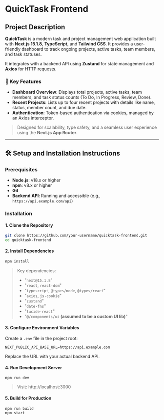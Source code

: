 # QuickTask Frontend

## Project Description

**QuickTask** is a modern task and project management web application built with **Next.js 15.1.8**, **TypeScript**, and **Tailwind CSS**. It provides a user-friendly dashboard to track ongoing projects, active tasks, team members, and task statuses.

It integrates with a backend API using **Zustand** for state management and **Axios** for HTTP requests.

### 🔑 Key Features

- **Dashboard Overview**: Displays total projects, active tasks, team members, and task status counts (To Do, In Progress, Review, Done).
- **Recent Projects**: Lists up to four recent projects with details like name, status, member count, and due date.
- **Authentication**: Token-based authentication via cookies, managed by an Axios interceptor.

> Designed for scalability, type safety, and a seamless user experience using the **Next.js App Router**.

---

## 🛠 Setup and Installation Instructions

### Prerequisites

- **Node.js**: v18.x or higher
- **npm**: v8.x or higher
- **Git**
- **Backend API**: Running and accessible (e.g., `https://api.example.com/api`)

### Installation

#### 1. Clone the Repository

```bash
git clone https://github.com/your-username/quicktask-frontend.git
cd quicktask-frontend
```

#### 2. Install Dependencies
```bash
npm install
```
> Key dependencies:
> - "`next@15.1.8`"
> - "`react`, `react-dom`"
> - "`typescript`, `@types/node`, `@types/react`"
> - "`axios`, `js-cookie`"
> - "`zustand`"
> - "`date-fns`"
> - "`lucide-react`"
> - "`@/components/ui` **(assumed to be a custom UI lib)**"

#### 3. Configure Environment Variables
Create a `.env` file in the project root:
```
NEXT_PUBLIC_API_BASE_URL=https://api.example.com
```
Replace the URL with your actual backend API.


#### 4. Run Development Server
```
npm run dev
```
> Visit: http://localhost:3000

#### 5. Build for Production
```
npm run build
npm start
```